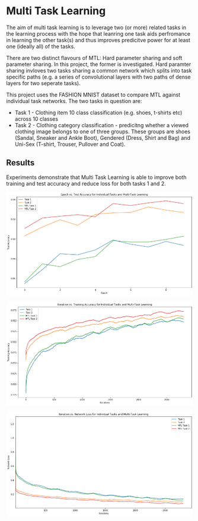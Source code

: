 # Multi Task Learning 

The aim of multi task learning is to leverage two (or more) related tasks in the learning process with the hope that leanring one task aids perfromance in learning the other task(s) and thus improves predicitve power for at least one (ideally all) of the tasks. 

There are two distinct flavours of MTL: Hard parameter sharing and soft parameter sharing. In this project, the former is investigated.
Hard paramter sharing invloves two tasks sharing a common network which splits into task specific paths (e.g. a series of convolutional layers with two paths of dense layers for two seperate tasks). 

This project uses the FASHION MNIST dataset to compare MTL against individual task networks. The two tasks in question are:
- Task 1 - Clothing item 10 class classification (e.g. shoes, t-shirts etc) across 10 classes
- Task 2 - Clothing category classification - predicitng whether a viewed clothing image belongs to one of three groups. These groups are shoes (Sandal, Sneaker and Ankle Boot),  Gendered (Dress, Shirt and Bag) and Uni-Sex (T-shirt, Trouser, Pullover and Coat). 

## Results

Experiments demonstrate that Multi Task Learning is able to improve both training and test accuracy and reduce loss for both tasks 1 and 2.

![test](https://github.com/JSaunders97/multi-task-learning/blob/master/Q6_2_MTL_Test_Accuracy.png)

![train](https://github.com/JSaunders97/multi-task-learning/blob/master/Q6_MTL_Training_Accuracy.png)

![loss](https://github.com/JSaunders97/multi-task-learning/blob/master/Q6_MTL_Network_Loss.png)
